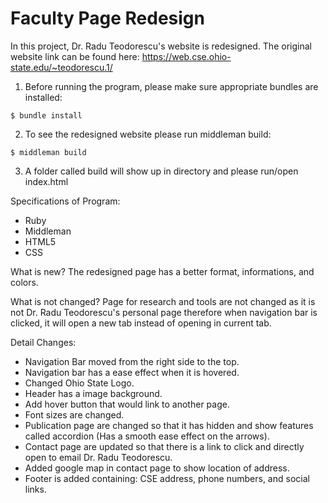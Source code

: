 # Faculty Page Redesign

In this project, Dr. Radu Teodorescu's website is redesigned.
The original website link can be found here: https://web.cse.ohio-state.edu/~teodorescu.1/

1. Before running the program, please make sure appropriate bundles are installed:

```
$ bundle install
```
2. To see the redesigned website please run middleman build:
```
$ middleman build
```
3. A folder called build will show up in directory and please run/open index.html

Specifications of Program:
 - Ruby
 - Middleman
 - HTML5
 - CSS

What is new?
The redesigned page has a better format, informations, and colors.

What is not changed?
Page for research and tools are not changed as it is not Dr. Radu Teodorescu's personal page therefore when navigation bar is clicked, it will open a new tab instead of opening in current tab.

Detail Changes:
 - Navigation Bar moved from the right side to the top.
 - Navigation bar has a ease effect when it is hovered.
 - Changed Ohio State Logo.
 - Header has a image background.
 - Add hover button that would link to another page.
 - Font sizes are changed.
 - Publication page are changed so that it has hidden and show features called accordion (Has a smooth ease effect on the arrows).
 - Contact page are updated so that there is a link to click and directly open to email Dr. Radu Teodorescu.
 - Added google map in contact page to show location of address.
 - Footer is added containing: CSE address, phone numbers, and social links.
